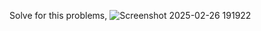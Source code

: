 Solve for this problems,
![Screenshot 2025-02-26 191922](https://github.com/user-attachments/assets/0ed9bb42-9942-415a-8ebc-9a4f3c51ec62)
